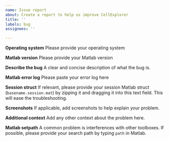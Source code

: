 ```yaml
---
name: Issue report
about: Create a report to help us improve CellExplorer
title: ''
labels: bug
assignees: ''

---
```


**Operating system**
Please provide your operating system

**Matlab version**
Please provide your Matlab version

**Describe the bug**
A clear and concise description of what the bug is.

**Matlab error log**
Please paste your error log here

**Session struct**
If relevant, please provide your session Matlab struct (`basename.session.mat`) by zipping it and dragging it into this text field. This will ease the troubleshooting. 

**Screenshots**
If applicable, add screenshots to help explain your problem.

**Additional context**
Add any other context about the problem here.

**Matlab setpath**
A common problem is interferences with other toolboxes. If possible, please provide your search path by typing `path` in Matlab.
